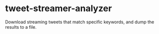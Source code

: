 # tweet-streamer-analyzer
Download streaming tweets that match specific keywords, and dump the results to a file.
